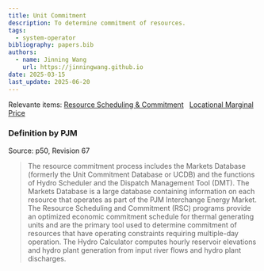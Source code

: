 ```yaml
---
title: Unit Commitment
description: To determine commitment of resources.
tags:
  - system-operator
bibliography: papers.bib
authors:
  - name: Jinning Wang
    url: https://jinningwang.github.io
date: 2025-03-15
last_update: 2025-06-20
---
```


Relevante items: [Resource Scheduling & Commitment](/wiki/resource-scheduling-commitment) &nbsp; [Locational Marginal Price](/wiki/locational-marginal-price)

### Definition by PJM

Source: <d-cite key="pjm2025m14d"></d-cite> p50, Revision 67

> The resource commitment process includes the Markets Database (formerly the Unit Commitment Database or UCDB) and the functions of Hydro Scheduler and the Dispatch Management Tool (DMT).
> The Markets Database is a large database containing information on each resource that operates as part of the PJM Interchange Energy Market.
> The Resource Scheduling and Commitment (RSC) programs provide an optimized economic commitment schedule for thermal generating units and are the primary tool used to determine commitment of resources that have operating constraints requiring multiple-day operation.
> The Hydro Calculator computes hourly reservoir elevations and hydro plant generation from input river flows and hydro plant discharges.
